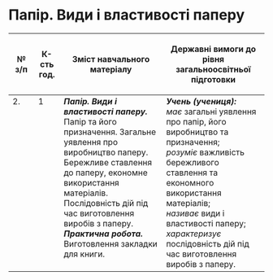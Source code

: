# Папір. Види і властивості паперу

<table>
<thead>
  <tr>
    <th width="10%" align="center"><p>№ з/п</p></td>
    <th width="10%" align="center"><p>К-сть год.</p></td>
    <th width="40%" align="center"><p>Зміст навчального матеріалу</p></td>
    <th width="60%" align="center"><p>Державні вимоги до рівня загальноосвітньої підготовки</p></td>
  </tr>
</thead>
<tbody>
  <tr>
    <td width="10%" style="vertical-align:top !important;">
2.</td>
    <td width="10%" style="vertical-align:top !important;">
1</td>
    <td width="40%" style="vertical-align:top !important;">
<b><i>Папір. Види і властивості паперу.</i></b> Папір та його призначення. Загальне уявлення про виробництво паперу. Бережливе ставлення до паперу, економне використання матеріалів. Послідовність дій під час виготовлення виробів з паперу.<br>
<b><i>Практична робота.</i></b> Виготовлення закладки для книги.</td>
    <td width="60%" style="vertical-align:top !important;">
<i><b>Учень (учениця):</b></i><br>
<i>має</i> загальні уявлення про папір, його виробництво та призначення;<br>
<i>розуміє</i> важливість бережливого ставлення та економного використання матеріалів;<br>
<i>називає</i> види і властивості паперу;<br>
<i>характеризує</i> послідовність дій під час виготовлення виробів з паперу.<br>
</td>
  </tr>
</tbody>
</table>